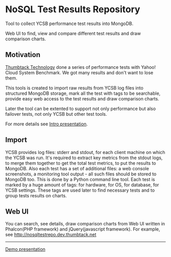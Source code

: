NoSQL Test Results Repository
=============================

Tool to collect YCSB performance test results into MongoDB.

Web UI to find, view and compare different test results and draw comparison charts.

Motivation
----------

[Thumbtack Technology](http://thumbtack.net/) done a series of performance tests with Yahoo! Cloud System Benchmark.
We got many results and don't want to lose them.

This tools is created to import raw results from YCSB log files into structured MongoDB storage, mark all the test with tags to be searchable, provide easy web access to the test results and draw comparison charts.

Later the tool can be extented to support not only performance but also failover tests, not only YCSB but other test tools.

For more details see [Intro presentation](https://docs.google.com/presentation/d/1rQuVmmD5XemGXKjdgTm4EEKCEREVNEEIoLVpTiHVLws/edit?usp=sharing).

Import
------

YCSB provides log files: stderr and stdout, for each client machine on which the YCSB was run.
It's required to extract key metrics from the stdout logs, to merge them together to get the total test metrics, to put the results to MongoDB.
Also each test has a set of additional files: a web console screenshots, a monitoring tool output - all such files should be stored to MongoDB too.
This is done by a Python command line tool.
Each test is marked by a huge amount of tags: for hardware, for OS, for database, for YCSB settings. These tags are used later to find necessary tests and to group tests results on charts.

Web UI
------

You can search, see details, draw comparison charts from Web UI written in Phalcon(PHP framework) and jQuery(javascript framework).
For example, see http://nosqltestrepo.dev.thumbtack.net

---

[Demo presentation](https://docs.google.com/presentation/d/1WZA73kh6dfPpaDj3ruhjVdXI2cLJm1HPp-mMo1V1ieE/edit?usp=sharing)
